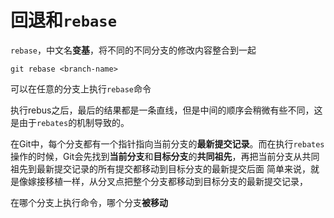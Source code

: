 # 回退和`rebase`

`rebase`，中文名**变基**，将不同的不同分支的修改内容整合到一起

```shell
git rebase <branch-name>
```

可以在任意的分支上执行`rebase`命令

执行rebus之后，最后的结果都是一条直线，但是中间的顺序会稍微有些不同，这是由于`rebates`的机制导致的。

在Git中，每个分支都有一个指针指向当前分支的**最新提交记录**。而在执行`rebates`操作的时候，Git会先找到**当前分支**和**目标分支**的**共同祖先**，再把当前分支从共同祖先到最新提交记录的所有提交都移动到目标分支的最新提交后面
简单来说，就是像嫁接移植一样，从分叉点把整个分支都移动到目标分支的最新提交记录，

在哪个分支上执行命令，哪个分支**被移动**